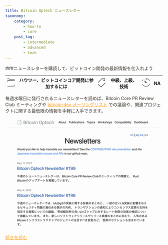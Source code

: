 ```yaml
---
title: Bitcoin Optech ニュースレター
taxonomy:
    category:
        - how-to
        - core
    post_tag:
        - intermediate
        - advanced
        - tech
---
```


<style>
img[alt*="Category"], 
img[alt*="Tag"], 
img[alt*="Time"] {
    width:30px;
    height:30px;
    object-fit: cover;
}
p {
    color: #3d362d;
}
a {
    color: #ff9f1c;
}
a:hover {
    color: #2ec4b6;
}
</style>

<script type="text/javascript" src="//ajax.googleapis.com/ajax/libs/jquery/1.10.2/jquery.min.js"></script>
<script language="JavaScript">
$(document).ready( function () {
   $("a[href^='http']:not([href*='" + location.hostname + "'])").attr('target', '_blank');
})
</script>
###ニュースレターを購読して、ビットコイン開発の最新情報を仕入れよう

|  ![Category](/_images/category.png)  |  ハウツー、ビットコインコア開発に参加するには |  ![Tag](/_images/tag.png)  |  中級、上級、技術  | ![Time](/_images/timer.png)  |  NA  |
| ---- | ---- | ---- | ---- | ---- | ---- |

毎週水曜日に発行されるニュースレターを読めば、Bitcoin Core PR Review Club ミーティングや [bitcoin-dev メーリングリスト](https://lists.linuxfoundation.org/mailman/listinfo/bitcoin-dev) での議論や、関連プロジェクトに関する最低限の情報を手軽に入手できます。

[![　](/_images/bitcoin_optech_newsletters.png)](https://bitcoinops.org/ja/newsletters/)

[続きを読む](https://bitcoinops.org/ja/newsletters/)